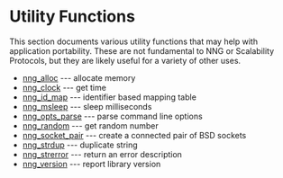 # Utility Functions

This section documents various utility functions that may help
with application portability. These are not fundamental to NNG
or Scalability Protocols, but they are likely useful for a variety
of other uses.

- [nng_alloc](nng_alloc.md) --- allocate memory
- [nng_clock](nng_clock.md) --- get time
- [nng_id_map](nng_id_map.md) --- identifier based mapping table
- [nng_msleep](nng_msleep.md) --- sleep milliseconds
- [nng_opts_parse](nng_opts_parse.md) --- parse command line options
- [nng_random](nng_random.md) --- get random number
- [nng_socket_pair](nng_socket_pair.md) --- create a connected pair of BSD sockets
- [nng_strdup](nng_strdup.md) --- duplicate string
- [nng_strerror](nng_strerror.md) --- return an error description
- [nng_version](nng_version.md) --- report library version
